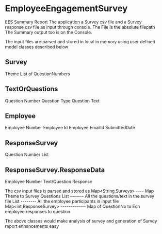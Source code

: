 # EmployeeEngagementSurvey
EES Summary Report
The application a Survey csv file and a Survey response csv file as input through console.
The File is the absolute filepath
The Summary output too is on the Console.

The input files are parsed and stored in local in memory using user defined model classes described below

Survey 
----------
Theme
List of QuestionNumbers

TextOrQuestions
----------------
Question Number
Question Type
Question Text

Employee
------------
Employee Number
Employee Id
Employee EmailId
SubmittedDate

ResponseSurvey
--------------
Question Number
List <ReponseData>

ResponseSurvey.ResponseData
--------------------------
Employee Number
Text/Question Response


The csv input files is parsed and stored as
Map<String,Surveys>  ---- Map Theme to Survey Questions
List<TextOrQuestion>  ------- All the questions/text in the survey file
List<Employee>        -------- All the employee participants in input file
Map<int,ResponseSurvey>    ------------- Map of QuestionNo to Ech employee responses to question

The above classes would make analysis of survey and generation of Survey report enhancements easy
